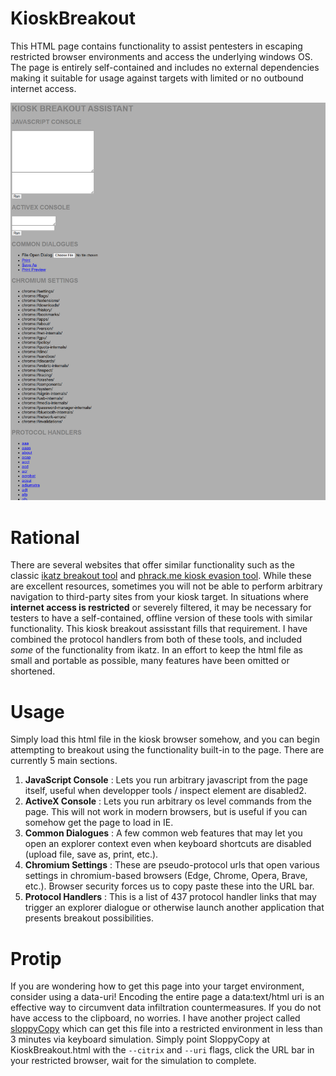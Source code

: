 # KioskBreakout
This HTML page contains functionality to assist pentesters in escaping restricted browser environments and access the underlying windows OS. The page is entirely self-contained and includes no external dependencies making it suitable for usage against targets with limited or no outbound internet access.

![](https://github.com/PN-Tester/KioskBreakout/blob/main/Breakout.PNG)

# Rational 
There are several websites that offer similar functionality such as the classic [ikatz breakout tool](https://www.ikat.kronicd.net/Windows/) and [phrack.me kiosk evasion tool](https://www.phrack.me/tools/2022/11/02/Kiosk-Breakout.html). While these are excellent resources, sometimes you will not be able to perform arbitrary navigation to third-party sites from your kiosk target. In situations where **internet access is restricted** or severely filtered, it may be necessary for testers to have a self-contained, offline version of these tools with similar functionality. This kiosk breakout assisstant fills that requirement. I have combined the protocol handlers from both of these tools, and included _some_ of the functionality from ikatz. In an effort to keep the html file as small and portable as possible, many features have been omitted or shortened.

# Usage
Simply load this html file in the kiosk browser somehow, and you can begin attempting to breakout using the functionality built-in to the page. There are currently 5 main sections.

1. **JavaScript Console** : Lets you run arbitrary javascript from the page itself, useful when developper tools / inspect element are disabled2.
2. **ActiveX Console** : Lets you run arbitrary os level commands from the page. This will not work in modern browsers, but is useful if you can somehow get the page to load in IE. 
3. **Common Dialogues** : A few common web features that may let you open an explorer context even when keyboard shortcuts are disabled (upload file, save as, print, etc.).
4. **Chromium Settings** : These are pseudo-protocol urls that open various settings in chromium-based browsers (Edge, Chrome, Opera, Brave, etc.). Browser security forces us to copy paste these into the URL bar.
5. **Protocol Handlers** : This is a list of 437 protocol handler links that may trigger an explorer dialogue or otherwise launch another application that presents breakout possibilities.

# Protip
If you are wondering how to get this page into your target environment, consider using a data-uri! Encoding the entire page a data:text/html uri is an effective way to circumvent data infiltration countermeasures. If you do not have access to the clipboard, no worries. I have another project called [sloppyCopy](https://github.com/PN-Tester/sloppyCopy) which can get this file into a restricted environment in less than 3 minutes via keyboard simulation. Simply point SloppyCopy at KioskBreakout.html with the ```--citrix``` and ```--uri``` flags, click the URL bar in your restricted browser, wait for the simulation to complete.
